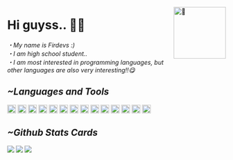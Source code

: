[<img align="right" width="120" src="https://count.getloli.com/get/@:lyushher?theme=rule34" alt="🍜">](https://www.youtube.com/watch?v=z9ydWde3TK8)

# Hi guyss.. 👋🏻

*・My name is Firdevs :)*                                                                                                                                                   
*・I am high school student..*                                                                                                                                                   
*・I am most interested in programming languages, but other languages are also very interesting!!😋*

 ## *~Languages and Tools*

<img height="20" width="20" src="https://brandslogos.com/wp-content/uploads/images/large/python-logo.png"> <img height="20" width="20" src="https://upload.wikimedia.org/wikipedia/commons/thumb/5/59/Visual_Studio_Icon_2019.svg/1200px-Visual_Studio_Icon_2019.svg.png"> <img height="20" width="20" src="https://upload.wikimedia.org/wikipedia/commons/thumb/1/1d/PyCharm_Icon.svg/2048px-PyCharm_Icon.svg.png"> <img height="20" width="20" src="http://imajans.com.tr/blog/wp-content/uploads/2015/02/html5.png"> <img height="20" width="20" src="https://www.mayisbilgiislem.com/upload/120319275.png"> <img height="20" width="20" src="https://upload.wikimedia.org/wikipedia/commons/thumb/b/b6/Adobe_Photoshop_Lightroom_CC_logo.svg/1200px-Adobe_Photoshop_Lightroom_CC_logo.svg.png"> <img height="20" width="20" src="https://cdn.iconscout.com/icon/free/png-512/c-programming-569564.png"> <img height="20" width="20" src="https://git-scm.com/images/logos/downloads/Git-Icon-1788C.png"> <img height="20" width="20" src="https://brandslogos.com/wp-content/uploads/thumbs/eclipse-logo-vector.svg"> <img height="20" width="20" src="https://brandslogos.com/wp-content/uploads/images/java-logo-2.png"> <img height="20" width="20" src="https://upload.wikimedia.org/wikipedia/commons/thumb/6/62/CSS3_logo.svg/1920px-CSS3_logo.svg.png"> <img height="20" width="20" src="https://seeklogo.com/images/C/corel-draw-2020-logo-270FEE465B-seeklogo.com.png"> <img height="20" width="20" src="https://upload.wikimedia.org/wikipedia/commons/thumb/a/af/Adobe_Photoshop_CC_icon.svg/1200px-Adobe_Photoshop_CC_icon.svg.png"> <img height="20" width="20" src="https://forum.sublimetext.com/uploads/default/original/3X/7/4/7483840f98832d90e041a4c650e4ee0666572a1a.png">


## *~Github Stats Cards*

![](https://github-profile-summary-cards.vercel.app/api/cards/profile-details?username=lyushher&theme=dracula)
![](https://github-profile-summary-cards.vercel.app/api/cards/stats?username=lyushher&theme=dracula)
![](https://github-profile-summary-cards.vercel.app/api/cards/productive-time?username=lyushher&theme=dracula)
